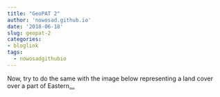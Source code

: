 ```yaml
---
title: "GeoPAT 2"
author: 'nowosad.github.io'
date: '2018-06-18'
slug: geopat-2
categories:
- bloglink
tags:
  - nowosadgithubio
---
```


Now, try to do the same with the image below representing a land cover over a part of Eastern[... <i class="fas fa-external-link-alt"></i>](https://nowosad.github.io/post/geopat-2-software-for-pattern-based-spatial-and-temporal-analysis/)

